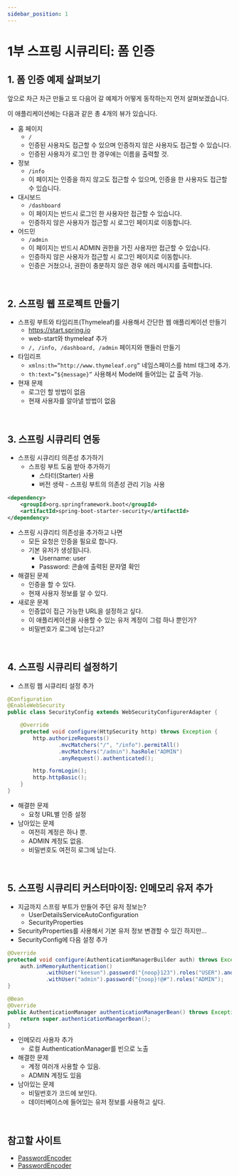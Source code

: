 ```yaml
---
sidebar_position: 1
---
```


# 1부 스프링 시큐리티: 폼 인증

## 1. 폼 인증 예제 살펴보기

앞으로 차근 차근 만들고 또 다음어 갈 예제가 어떻게 동작하는지 먼저 살펴보겠습니다.

이 애플리케이션에는 다음과 같은 총 4개의 뷰가 있습니다.

- 홈 페이지
  - `/`
  - 인증된 사용자도 접근할 수 있으며 인증하지 않은 사용자도 접근할 수 있습니다.
  - 인증된 사용자가 로그인 한 경우에는 이름을 출력할 것.
- 정보
  -  `/info`
  - 이 페이지는 인증을 하지 않고도 접근할 수 있으며, 인증을 한 사용자도 접근할 수 있습니다.
- 대시보드
  - `/dashboard`
  - 이 페이지는 반드시 로그인 한 사용자만 접근할 수 있습니다.
  - 인증하지 않은 사용자가 접근할 시 로그인 페이지로 이동합니다.
- 어드민
  - `/admin`
  - 이 페이지는 반드시 ADMIN 권한을 가진 사용자만 접근할 수 있습니다.
  - 인증하지 않은 사용자가 접근할 시 로그인 페이지로 이동합니다.
  - 인증은 거쳤으나, 권한이 충분하지 않은 경우 에러 메시지를 출력합니다.

<br/>

## 2. 스프링 웹 프로젝트 만들기

- 스프링 부트와 타임리프(Thymeleaf)를 사용해서 간단한 웹 애플리케이션 만들기
  - https://start.spring.io
  - web-start와 thymeleaf 추가
  - `/, /info, /dashboard, /admin` 페이지와 핸들러 만들기
- 타임리프
  - `xmlns:th=”http://www.thymeleaf.org”` 네임스페이스를 html 태그에 추가.
  - `th:text=”${message}”` 사용해서 Model에 들어있는 값 출력 가능.
- 현재 문제
  - 로그인 할 방법이 없음
  - 현재 사용자를 알아낼 방법이 없음

<br/>

## 3. 스프링 시큐리티 연동

- 스프링 시큐리티 의존성 추가하기
  - 스프링 부트 도움 받아 추가하기
    - 스타터(Starter) 사용
    - 버전 생략 - 스프링 부트의 의존성 관리 기능 사용

```xml
<dependency>
	<groupId>org.springframework.boot</groupId>
	<artifactId>spring-boot-starter-security</artifactId>
</dependency>
```

- 스프링 시큐리티 의존성을 추가하고 나면
  - 모든 요청은 인증을 필요로 합니다.
  - 기본 유저가 생성됩니다.
    - Username: user
    - Password: 콘솔에 출력된 문자열 확인
- 해결된 문제
  - 인증을 할 수 있다.
  - 현재 사용자 정보를 알 수 있다.
- 새로운 문제
  - 인증없이 접근 가능한 URL을 설정하고 싶다.
  - 이 애플리케이션을 사용할 수 있는 유저 계정이 그럼 하나 뿐인가?
  - 비밀번호가 로그에 남는다고?

<br/>

## 4. 스프링 시큐리티 설정하기

- 스프링 웹 시큐리티 설정 추가

```java
@Configuration
@EnableWebSecurity
public class SecurityConfig extends WebSecurityConfigurerAdapter {

    @Override
    protected void configure(HttpSecurity http) throws Exception {
        http.authorizeRequests()
                .mvcMatchers("/", "/info").permitAll()
                .mvcMatchers("/admin").hasRole("ADMIN")
                .anyRequest().authenticated();

        http.formLogin();
        http.httpBasic();
    }
}
```

- 해결한 문제
  - 요청 URL별 인증 설정
- 남아있는 문제
  - 여전히 계정은 하나 뿐. 
  - ADMIN 계정도 없음.
  - 비밀번호도 여전히 로그에 남는다.

<br/>

## 5. 스프링 시큐리티 커스터마이징: 인메모리 유저 추가

- 지금까지 스프링 부트가 만들어 주던 유저 정보는?
  - UserDetailsServiceAutoConfiguration
  - SecurityProperties
- SecurityProperties를 사용해서 기본 유저 정보 변경할 수 있긴 하지만...
- SecurityConfig에 다음 설정 추가

```java
@Override
protected void configure(AuthenticationManagerBuilder auth) throws Exception {
    auth.inMemoryAuthentication()
            .withUser("keesun").password("{noop}123").roles("USER").and()
            .withUser("admin").password("{noop}!@#").roles("ADMIN");
}

@Bean
@Override
public AuthenticationManager authenticationManagerBean() throws Exception {
    return super.authenticationManagerBean();
}
```

- 인메모리 사용자 추가
  - 로컬 AuthenticationManager를 빈으로 노출
- 해결한 문제
  - 계정 여러개 사용할 수 있음.
  - ADMIN 계정도 있음
- 남아있는 문제
  - 비밀번호가 코드에 보인다. 
  - 데이터베이스에 들어있는 유저 정보를 사용하고 싶다.

<br/>

## 참고할 사이트

- [PasswordEncoder](https://docs.spring.io/spring-security/reference/servlet/authentication/passwords/password-encoder.html)
- [PasswordEncoder](https://velog.io/@corgi/Spring-Security-PasswordEncoder%EB%9E%80-4kkyw8gi)